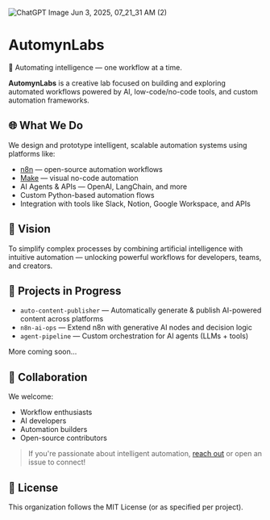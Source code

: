 ![ChatGPT Image Jun 3, 2025, 07_21_31 AM (2)](https://github.com/user-attachments/assets/42609850-11fe-4e94-91d9-ef25f8809af0)


# AutomynLabs

🚀 Automating intelligence — one workflow at a time.

**AutomynLabs** is a creative lab focused on building and exploring automated workflows powered by AI, low-code/no-code tools, and custom automation frameworks.

## 🌐 What We Do

We design and prototype intelligent, scalable automation systems using platforms like:

- [n8n](https://n8n.io) — open-source automation workflows
- [Make](https://www.make.com) — visual no-code automation
- AI Agents & APIs — OpenAI, LangChain, and more
- Custom Python-based automation flows
- Integration with tools like Slack, Notion, Google Workspace, and APIs

## 🧠 Vision

To simplify complex processes by combining artificial intelligence with intuitive automation — unlocking powerful workflows for developers, teams, and creators.

## 🔧 Projects in Progress

- `auto-content-publisher` — Automatically generate & publish AI-powered content across platforms
- `n8n-ai-ops` — Extend n8n with generative AI nodes and decision logic
- `agent-pipeline` — Custom orchestration for AI agents (LLMs + tools)

More coming soon…

## 🤝 Collaboration

We welcome:
- Workflow enthusiasts
- AI developers
- Automation builders
- Open-source contributors

> If you're passionate about intelligent automation, [reach out](mailto:contact@automynlabs.com) or open an issue to connect!

## 📄 License

This organization follows the MIT License (or as specified per project).
